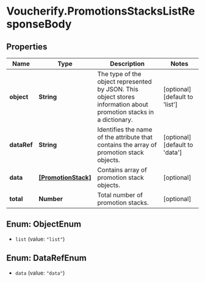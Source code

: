 # Voucherify.PromotionsStacksListResponseBody

## Properties

Name | Type | Description | Notes
------------ | ------------- | ------------- | -------------
**object** | **String** | The type of the object represented by JSON. This object stores information about promotion stacks in a dictionary. | [optional] [default to &#39;list&#39;]
**dataRef** | **String** | Identifies the name of the attribute that contains the array of promotion stack objects. | [optional] [default to &#39;data&#39;]
**data** | [**[PromotionStack]**](PromotionStack.md) | Contains array of promotion stack objects. | [optional] 
**total** | **Number** | Total number of promotion stacks. | [optional] 



## Enum: ObjectEnum


* `list` (value: `"list"`)





## Enum: DataRefEnum


* `data` (value: `"data"`)




